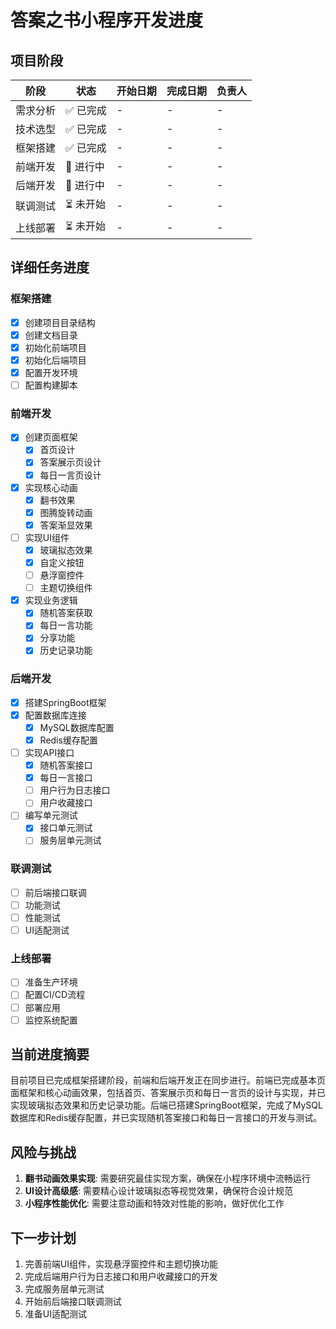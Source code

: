 # 答案之书小程序开发进度

## 项目阶段

| 阶段 | 状态 | 开始日期 | 完成日期 | 负责人 |
|------|------|----------|----------|--------|
| 需求分析 | ✅ 已完成 | - | - | - |
| 技术选型 | ✅ 已完成 | - | - | - |
| 框架搭建 | ✅ 已完成 | - | - | - |
| 前端开发 | 🔄 进行中 | - | - | - |
| 后端开发 | 🔄 进行中 | - | - | - |
| 联调测试 | ⏳ 未开始 | - | - | - |
| 上线部署 | ⏳ 未开始 | - | - | - |

## 详细任务进度

### 框架搭建

- [x] 创建项目目录结构
- [x] 创建文档目录
- [x] 初始化前端项目
- [x] 初始化后端项目
- [x] 配置开发环境
- [ ] 配置构建脚本

### 前端开发

- [x] 创建页面框架
  - [x] 首页设计
  - [x] 答案展示页设计
  - [x] 每日一言页设计
- [x] 实现核心动画
  - [x] 翻书效果
  - [x] 图腾旋转动画
  - [x] 答案渐显效果
- [ ] 实现UI组件
  - [x] 玻璃拟态效果
  - [x] 自定义按钮
  - [ ] 悬浮窗控件
  - [ ] 主题切换组件
- [x] 实现业务逻辑
  - [x] 随机答案获取
  - [x] 每日一言功能
  - [x] 分享功能
  - [x] 历史记录功能

### 后端开发

- [x] 搭建SpringBoot框架
- [x] 配置数据库连接
  - [x] MySQL数据库配置
  - [x] Redis缓存配置
- [ ] 实现API接口
  - [x] 随机答案接口
  - [x] 每日一言接口
  - [ ] 用户行为日志接口
  - [ ] 用户收藏接口
- [ ] 编写单元测试
  - [x] 接口单元测试
  - [ ] 服务层单元测试

### 联调测试

- [ ] 前后端接口联调
- [ ] 功能测试
- [ ] 性能测试
- [ ] UI适配测试

### 上线部署

- [ ] 准备生产环境
- [ ] 配置CI/CD流程
- [ ] 部署应用
- [ ] 监控系统配置

## 当前进度摘要

目前项目已完成框架搭建阶段，前端和后端开发正在同步进行。前端已完成基本页面框架和核心动画效果，包括首页、答案展示页和每日一言页的设计与实现，并已实现玻璃拟态效果和历史记录功能。后端已搭建SpringBoot框架，完成了MySQL数据库和Redis缓存配置，并已实现随机答案接口和每日一言接口的开发与测试。

## 风险与挑战

1. **翻书动画效果实现**: 需要研究最佳实现方案，确保在小程序环境中流畅运行
2. **UI设计高级感**: 需要精心设计玻璃拟态等视觉效果，确保符合设计规范
3. **小程序性能优化**: 需要注意动画和特效对性能的影响，做好优化工作

## 下一步计划

1. 完善前端UI组件，实现悬浮窗控件和主题切换功能
2. 完成后端用户行为日志接口和用户收藏接口的开发
3. 完成服务层单元测试
4. 开始前后端接口联调测试
5. 准备UI适配测试